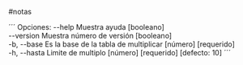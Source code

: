 #notas

´´´
Opciones:
      --help     Muestra ayuda                                        [booleano]        
      --version  Muestra número de versión                            [booleano]        
  -b, --base     Es la base de la tabla de multiplicar      [número] [requerido]        
  -h, --hasta    Limite de multiplo           [número] [requerido] [defecto: 10]
  ´´´